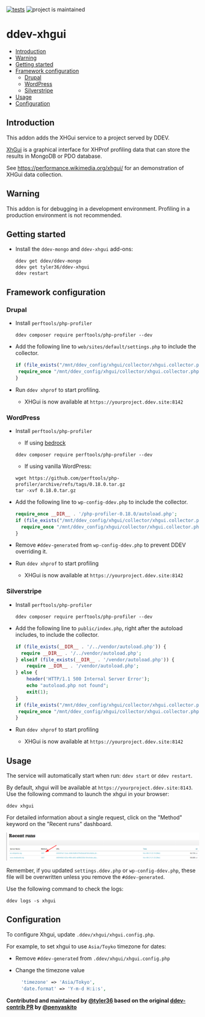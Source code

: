 [![tests](https://github.com/ddev/ddev-addon-template/actions/workflows/tests.yml/badge.svg)](https://github.com/ddev/ddev-addon-template/actions/workflows/tests.yml) ![project is maintained](https://img.shields.io/maintenance/yes/2024.svg)

# ddev-xhgui <!-- omit in toc -->

- [Introduction](#introduction)
- [Warning](#warning)
- [Getting started](#getting-started)
- [Framework configuration](#framework-configuration)
  - [Drupal](#drupal)
  - [WordPress](#wordpress)
  - [Silverstripe](#silverstripe)
- [Usage](#usage)
- [Configuration](#configuration)

## Introduction

This addon adds the XHGui service to a project served by DDEV.

[XhGui](https://github.com/perftools/xhgui) is a graphical interface for XHProf profiling data that can store the results in MongoDB or PDO database.

See <https://performance.wikimedia.org/xhgui/> for an demonstration of XHGui data collection.

## Warning

This addon is for debugging in a development environment.
Profiling in a production environment is not recommended.

## Getting started

- Install the `ddev-mongo` and `ddev-xhgui` add-ons:

  ```shell
  ddev get ddev/ddev-mongo
  ddev get tyler36/ddev-xhgui
  ddev restart
  ```

## Framework configuration

### Drupal

- Install `perftools/php-profiler`

   ```shell
   ddev composer require perftools/php-profiler --dev
   ```

- Add the following line to `web/sites/default/settings.php` to include the collector.

   ```php
   if (file_exists("/mnt/ddev_config/xhgui/collector/xhgui.collector.php")) {
    require_once "/mnt/ddev_config/xhgui/collector/xhgui.collector.php";
   }
   ```

- Run `ddev xhprof` to start profiling.
  - XHGui is now available at `https://yourproject.ddev.site:8142`

### WordPress

- Install `perftools/php-profiler`
  - If using [bedrock](https://roots.io/bedrock/)

   ```shell
   ddev composer require perftools/php-profiler --dev
   ```

  - If using vanilla WordPress:

   ```shell
   wget https://github.com/perftools/php-profiler/archive/refs/tags/0.18.0.tar.gz
   tar -xvf 0.18.0.tar.gz
   ```

- Add the following line to `wp-config-ddev.php` to include the collector.

   ```php
   require_once __DIR__ . '/php-profiler-0.18.0/autoload.php';
   if (file_exists("/mnt/ddev_config/xhgui/collector/xhgui.collector.php")) {
     require_once "/mnt/ddev_config/xhgui/collector/xhgui.collector.php";
   }
   ```

- Remove `#ddev-generated` from `wp-config-ddev.php` to prevent DDEV overriding it.
- Run `ddev xhprof` to start profiling
  - XHGui is now available at `https://yourproject.ddev.site:8142`

### Silverstripe

- Install `perftools/php-profiler`

   ```shell
   ddev composer require perftools/php-profiler --dev
   ```

- Add the following line to `public/index.php`, right after the autoload includes, to include the collector.

  ```php
  if (file_exists(__DIR__ . '/../vendor/autoload.php')) {
    require __DIR__ . '/../vendor/autoload.php';
  } elseif (file_exists(__DIR__ . '/vendor/autoload.php')) {
      require __DIR__ . '/vendor/autoload.php';
  } else {
      header('HTTP/1.1 500 Internal Server Error');
      echo "autoload.php not found";
      exit(1);
  }
  if (file_exists("/mnt/ddev_config/xhgui/collector/xhgui.collector.php")) {
   require_once "/mnt/ddev_config/xhgui/collector/xhgui.collector.php";
  }
  ```

- Run `ddev xhprof` to start profiling
  - XHGui is now available at `https://yourproject.ddev.site:8142`

## Usage

The service will automatically start when run: `ddev start` or `ddev restart`.

By default, xhgui will be available at `https://yourproject.ddev.site:8143`.
Use the following command to launch the xhgui in your browser:

```shell
ddev xhgui
```

For detailed information about a single request, click on the "Method" keyword on the "Recent runs" dashboard.

![Click GET method](./images/xhgui-get.png)

Remember, if you updated `settings.ddev.php` or `wp-config-ddev.php`, these file will be overwritten unless you remove the `#ddev-generated`.

Use the following command to check the logs:

   ```shell
   ddev logs -s xhgui
   ```

## Configuration

To configure Xhgui, update `.ddev/xhgui/xhgui.config.php`.

For example, to set xhgui to use `Asia/Toyko` timezone for dates:

- Remove `#ddev-generated` from `.ddev/xhgui/xhgui.config.php`
- Change the timezone value

  ```php
    'timezone' => 'Asia/Tokyo',
    'date.format' => 'Y-m-d H:i:s',
  ```

**Contributed and maintained by [@tyler36](https://github.com/tyler36) based on the original [ddev-contrib PR](https://github.com/ddev/ddev-contrib/pull/128) by [@penyaskito](https://github.com/penyaskito)**
